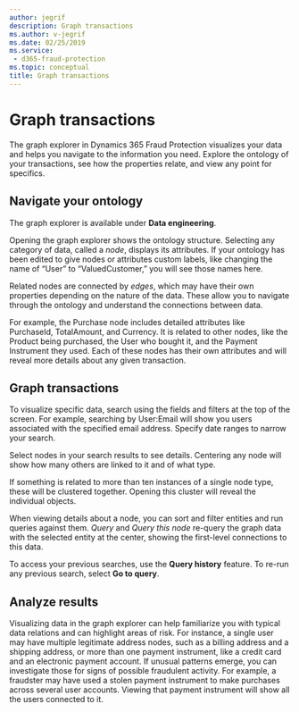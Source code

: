 ```yaml
---
author: jegrif
description: Graph transactions
ms.author: v-jegrif
ms.date: 02/25/2019
ms.service:
 - d365-fraud-protection
ms.topic: conceptual
title: Graph transactions
---
```



# Graph transactions

The graph explorer in Dynamics 365 Fraud Protection visualizes your data and helps you navigate to the information you need. Explore the ontology of your transactions, see how the properties relate, and view any point for specifics.

## Navigate your ontology

The graph explorer is available under **Data engineering**.

Opening the graph explorer shows the ontology structure. Selecting any category of data, called a *node*, displays its attributes. If your ontology has been edited to give nodes or attributes custom labels, like changing the name of “User” to “ValuedCustomer,” you will see those names here.

Related nodes are connected by *edges*, which may have their own properties depending on the nature of the data. These allow you to navigate through the ontology and understand the connections between data. 
 
For example, the Purchase node includes detailed attributes like PurchaseId, TotalAmount, and Currency. It is related to other nodes, like the Product being purchased, the User who bought it, and the Payment Instrument they used. Each of these nodes has their own attributes and will reveal more details about any given transaction.

## Graph transactions

To visualize specific data, search using the fields and filters at the top of the screen. For example, searching by User:Email will show you users associated with the specified email address. Specify date ranges to narrow your search.

Select nodes in your search results to see details. Centering any node will show how many others are linked to it and of what type.
 
If something is related to more than ten instances of a single node type, these will be clustered together. Opening this cluster will reveal the individual objects. 
 
When viewing details about a node, you can sort and filter entities and run queries against them. *Query* and *Query this node* re-query the graph data with the selected entity at the center, showing the first-level connections to this data. 
 
To access your previous searches, use the **Query history** feature. To re-run any previous search, select **Go to query**.

## Analyze results

Visualizing data in the graph explorer can help familiarize you with typical data relations and can highlight areas of risk. For instance, a single user may have multiple legitimate address nodes, such as a billing address and a shipping address, or more than one payment instrument, like a credit card and an electronic payment account. If unusual patterns emerge, you can investigate those for signs of possible fraudulent activity. For example, a fraudster may have used a stolen payment instrument to make purchases across several user accounts. Viewing that payment instrument will show all the users connected to it. 
